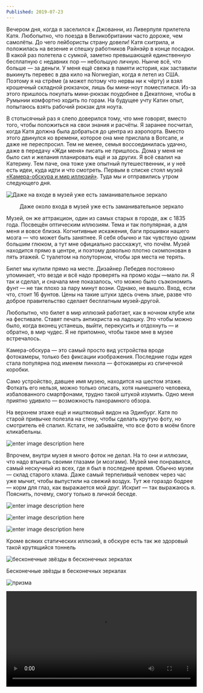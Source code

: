 ```yaml
---
Published: 2019-07-23
---
```

Вечером дня, когда я заселился к Джованни, из Ливерпуля прилетела Катя. Любопытно, что поезда в Великобритании часто дороже, чем самолёты. До чего лейбористы страну довели! 
Катя схитрила,  и положилась на везение и спешку работников Райнэйр в конце посадки. В какой раз полетела с сумкой, заметно превышающей единственную бесплатную с недавних пор — небольшую личную. Нынче всё, что больше — за деньги. У меня ещё свежа в памяти история, как заставили выкинуть перевес в два кило на Norwegian, когда я летел из США.  Поэтому я на стрёме (а может потому что нервы ни к чёрту) и взял крошечный складной рюкзачок, лишь бы мини-ноут поместилися. Из-за этого пришлось покупать мини-рюкзак поудобнее в Декатлоне, чтобы в Румынии комфортно ходить по горам. На будущее учту Катин опыт, попытаюсь взять рабочий рюкзак для ноута.

В стотысячный раз я слепо доверился тому, что мне говорят, вместо того, чтобы положиться на свои знания и расчёты. Я заранее посчитал, когда Катя должна была добраться до центра из аэропорта. Вместо этого двинулся ко времени, которое она мне прислала в Вотсапе, и даже не переспросил. Тем не менее, семья воссоединилась удачно, даже в передачу «Жди меня» писать не пришлось. Дома у меня не было сил и желания планировать ещё и за других. Я всё свалил на Катерину. Тем паче, она тоже уже опытный путешественник, и у неё есть идеи, куда идти и что смотреть. Первым в списке стоял музей  [«Камера-обскура и мир иллюзий»](https://www.camera-obscura.co.uk/). Туда мы и отправились утром следующего дня.

![Даже на входе в музей уже есть заманивательное зеркало](https://lh3.googleusercontent.com/RsDwQFr0sXXtprjbpDrqCnkywbT5eFpywk9Cna4SM-okxCiA9DJM7M95OrRto0zfsl9wRkWsIzZXR9dxges)
<div style='text-align:center'>Даже около входа в музей уже есть заманивательное зеркало</div>

Музей, он же аттракцион, один из самых старых в городе, аж с 1835 года. Посвещён оптическим иллюзиям. Тема и так популярная, а для меня и вовсе близка. Когнитивные искажения, баги прошивки нашего мозга — что может быть занятнее. Я себя обычно и так чувствую одним большим глюком, а тут мне официально расскажут, что почём. Музей находится прямо в центре, и поэтому довольно плотно скомпонован в пять этажей. С туалетом на полуторном, чтобы зря места не терять. 

Билет мы купили прямо на месте. Дизайнер Лебедев постоянно упоминает, что везде и всё надо проверять на промо коды —мало ли. Я так и сделал, и сначала мне показалось, что можно было съэкономить фунт — не так плохо за пару минут возни. Однако, не вышло. Вход, если что, стоит 16 фунтов. Цены на такие штуки здесь очень злые, разве что доброе правительство сделает бесплатным музей-другой.

Любопытно, что билет в мир иллюзий работает, как в ночном клубе или на фестивале. Ставят печать антихриста на ладошку. Это чтобы можно было, когда вконец устанешь, выйти, перекусить и отдохнуть — и обратно, в мир чудес. Я не припомню, чтобы такое мне в музее встречалось.

Камера-обскура — это самый просто вид устройства вроде фотокамеры, только без фиксации изображения. Последние годы идея стала популярна под именем пинхола — фотокамеры из спичечной коробки.

Само устройство, давшее имя музею, находится на шестом этаже. Фоткать его нельзя, можно только описать, хотя нынешнего человека, избалованного смартфонами, трудно такой штукой изумить. Одно меня приятно удивило — возможность панорамного обзора. 

На верхнем этаже ещё и ништяковый видон на Эдинбург. Катя по старой привычке полезла на стену, чтобы сделать крутую фоту, но смотритель её спалил. Кстати, не забывайте, что все фото в моём блоге кликабельны.

![enter image description here](https://lh3.googleusercontent.com/K2e93YfrN47yM7Ic1xx2TSWSpjxd7zx4fJtOVBGiVGOZ66NwAY_TumOV0Nb7d7ZaHDEeZhaiVikepHJ58WU)

Впрочем, внутри музея я много фоток не делал. На то они и иллюзии, что надо втыкать своими глазами (и мозгами). Музей мне понравился, самый нескучный из всех, где я был в последнее время. Обычно музеи — склад старого хлама. Даже самый терпеливый человек через час уже мычит, чтобы выпустили на свежий воздух. Тут же гораздо бодрее — корм для глаз, как выражается мой друг. Искрит — так выражаюсь я. Пояснить, почему, смогу только в личной беседе.

![enter image description here](https://lh3.googleusercontent.com/nOwUhHXlIsyw90G6NHSA2uoAtjfjT0Q2KtgExHb3O-CL560DUSN5ICJOR2UChItQCAL4Iw21T8MtOVLBtBI)


![enter image description here](https://lh3.googleusercontent.com/xq88PcimXQU8VUtK4wj408Vhz8h1OVCfFCokm60hzBImI45eFgFH0nLPL_KbBMIa2LcHXkmOwNjBlwrsZJo)

![enter image description here](https://lh3.googleusercontent.com/c9NXc8TkXPXfBWU0iBqj5zWUtkYv5VpyViqDXPQaNdaG0hnHx5Xw9YjVZcwYxm7RZL8P8nrKRRpAlxMBByY)

Кроме всяких статических иллюзий, в обскуре есть так же здоровый такой крутящийся тоннель

![бесконечные звёзды в бесконечных зеркалах](https://lh3.googleusercontent.com/DYEMCsw6cd16JB-TkvEkDpKpYh-A6ZNeOSggc1ugve9c2KIG27WqzkccOB29lHhmroAE3FfYbApPHgv2wcA)

Бесконечные звёзды в бесконечных зеркалах

![призма](https://lh3.googleusercontent.com/RyiSSYavVlLZ-VQan6gGGMMopa05ShHJI6VuOSl9UXQwPHuRWSBNwmOFuv7aLuKL00bRZDgnNC9R6TpfgQ8)

<video width="100%" src="https://radar.lv/files/Scotland13-1.mp4" controls>
Иллюзий в музее довольно много, и некоторые я раньше не видел, и даже не представлял, что есть такие хитрые. Мне, кстати, удалось впервые в жизни увидеть стереокартинку из мелких элементов. Такие часто публикуют в журналах, но до этого у меня с ними дружбы не было. А тут прям сразу. Очень забавно — рядом люди ходят, и у них не получается, а я стою и прусь. Работник музея говорит, самому полгода понадобилось, чтобы проняло.

![Это — комната Амеса](https://lh3.googleusercontent.com/1ldkFUOWy9RJkS6c0Sw7zxdhOoYQqaTzhqDNLmFZ8-aczLUXblpVFkQiP-pyBhiWpUt-bJdszzoC3ZMtWlg)
Это — [комната Амеса](%5Bhttps://en.wikipedia.org/wiki/Ames_room%5D%28https://en.wikipedia.org/wiki/Ames_room%29). Тут всё, что стоит в одном углу,  кажется высоким, а в другом — низким. Не думал, что когда-нибудь увижу её вживую. 

<video width="100%" src="https://radar.lv/files/Scotland13-2.mp4" controls>
Тоннель, где стены вокруг тебя вращаются, прям сразу все целиком (ты в огромном цилиндре). Для людей со слабым вестибулярным аппаратом это просто кирдык. Меня порядком закрутило, но я всё равно вернулся ещё разок. Очень уж редко что так действует на человека, как плывущие стены.

![Тоннель музея камера обскура](https://lh3.googleusercontent.com/XVyrvn8HUtd3bGSjIC7KfF6FTzjD6BLpakp2PjULxqN0olCDBsKlTrAqbDV_mH-V5D5I1W7PxMD5yPZsOmo)

Катерину я не видел с апреля, когда она прилетала в Латвию, где устроила свой день рождения в обычном для неё улётно-креативном духе. В этот раз — в виде игры «Что? Где? Когда?». Жаль конечно, что из нашей страны утекают не только мозги, но ещё и юмор. В конце-концов все утекут куда положено по законам сообщающихся сосудов, и вот тогда заживём! 
Шучу, ведь как известно, хорошо там, где нас нет, и когда мы будем везде, нигде уже хорошо не будет.

Тем не менее, в отпуске как раз хорошо, тем более, когда проводишь его не один. Узнали, кто чем живёт, какие новости и сплетни, планы и прочее.  Особенно круто, когда отпуск только начинается, и впереди нет особых забот и волнений, кроме вездесущего FOMO — страха всё пропустить. Такой страх у меня перемежается мыслями «Гори оно всё огнём» и апатией, и даже во время отпуска я этого не избежал. Слишком уж нехватка сна способствует. Через дурацкую дырку в мою комнату утром проникали запахи яичницы и шумное обсуждение Джованни с гостями об их планах. Это несколько отравляло мне жизнь, пока я жил на этой хате. Зато день, в который мы вместе с Катей гуляли по Эдинбургу, один из тех немногих, которые я могу назвать счастливыми.
